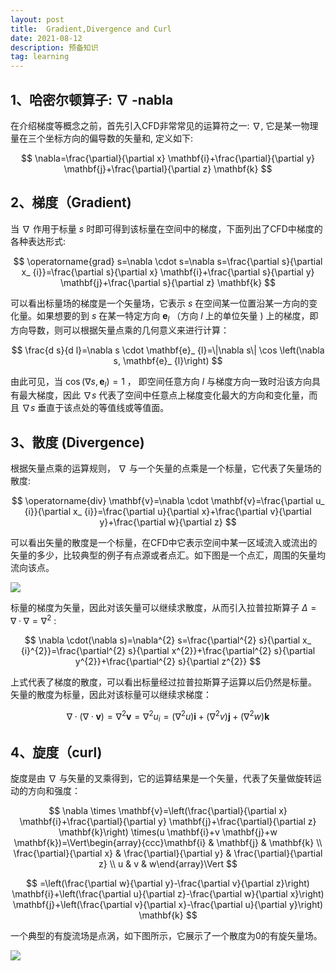 ```yaml
---
layout: post
title:  Gradient,Divergence and Curl
date: 2021-08-12
description: 预备知识
tag: learning
---
```


## 1、哈密尔顿算子: $\nabla$ -nabla

在介绍梯度等概念之前，首先引入CFD非常常见的运算符之一: $\nabla$, 它是某一物理量在三个坐标方向的偏导数的矢量和, 定义如下:

$$
\nabla=\frac{\partial}{\partial x} \mathbf{i}+\frac{\partial}{\partial y} \mathbf{j}+\frac{\partial}{\partial z} \mathbf{k}
$$

## 2、梯度（Gradient)

当 $\nabla$ 作用于标量 $s$ 时即可得到该标量在空间中的梯度，下面列出了CFD中梯度的各种表达形式:

$$
\operatorname{grad} s=\nabla \cdot s=\nabla s=\frac{\partial s}{\partial x_ {i}}=\frac{\partial s}{\partial x} \mathbf{i}+\frac{\partial s}{\partial y} \mathbf{j}+\frac{\partial s}{\partial z} \mathbf{k}
$$

可以看出标量场的梯度是一个矢量场，它表示 $s$ 在空间某一位置沿某一方向的变化量。如果想要的到 $s$ 在某一特定方向 $\mathbf{e}_ {l}$ （方向 $l$ 上的单位矢量 $)$ 上的梯度，即方向导数，则可以根据矢量点乘的几何意义来进行计算：

$$
\frac{d s}{d l}=\nabla s \cdot \mathbf{e}_ {l}=\|\nabla s\| \cos \left(\nabla s, \mathbf{e}_ {l}\right)
$$

由此可见，当 $\cos \left(\nabla s, \mathbf{e}_ {l}\right)=1$ ， 即空间任意方向 $l$ 与梯度方向一致时沿该方向具有最大梯度，因此 $\nabla s$ 代表了空间中任意点上梯度变化最大的方向和变化量，而且 $\nabla s$ 垂直于该点处的等值线或等值面。

## 3、散度 (Divergence)

根据矢量点乘的运算规则， $\nabla$ 与一个矢量的点乘是一个标量，它代表了矢量场的散度:

$$
\operatorname{div} \mathbf{v}=\nabla \cdot \mathbf{v}=\frac{\partial u_ {i}}{\partial x_ {i}}=\frac{\partial u}{\partial x}+\frac{\partial v}{\partial y}+\frac{\partial w}{\partial z}
$$

可以看出矢量的散度是一个标量，在CFD中它表示空间中某一区域流入或流出的矢量的多少，比较典型的例子有点源或者点汇。如下图是一个点汇，周围的矢量均流向该点。

![](https://suifeng2020.github.io/images/posts/Gradient/img1.jpg)

标量的梯度为矢量，因此对该矢量可以继续求散度，从而引入拉普拉斯算子 $\Delta=\nabla \cdot \nabla=\nabla^{2}$ :

$$
\nabla \cdot(\nabla s)=\nabla^{2} s=\frac{\partial^{2} s}{\partial x_ {i}^{2}}=\frac{\partial^{2} s}{\partial x^{2}}+\frac{\partial^{2} s}{\partial y^{2}}+\frac{\partial^{2} s}{\partial z^{2}}
$$

上式代表了梯度的散度，可以看出标量经过拉普拉斯算子运算以后仍然是标量。
矢量的散度为标量，因此对该标量可以继续求梯度：

$$
\nabla \cdot(\nabla \cdot \mathbf{v})=\nabla^{2} \mathbf{v}=\nabla^{2} u_ {i}=\left(\nabla^{2} u\right) \mathbf{i}+\left(\nabla^{2} v\right) \mathbf{j}+\left(\nabla^{2} w\right) \mathbf{k}
$$

## 4、旋度（curl)

旋度是由 $\nabla$ 与矢量的叉乘得到，它的运算结果是一个矢量，代表了矢量做旋转运动的方向和强度：

$$
\nabla \times \mathbf{v}=\left(\frac{\partial}{\partial x} \mathbf{i}+\frac{\partial}{\partial y} \mathbf{j}+\frac{\partial}{\partial z} \mathbf{k}\right) \times(u \mathbf{i}+v \mathbf{j}+w \mathbf{k})=\Vert\begin{array}{ccc}\mathbf{i} & \mathbf{j} & \mathbf{k} \\ \frac{\partial}{\partial x} & \frac{\partial}{\partial y} & \frac{\partial}{\partial z} \\ u & v & w\end{array}\Vert
$$

$$
=\left(\frac{\partial w}{\partial y}-\frac{\partial v}{\partial z}\right) \mathbf{i}+\left(\frac{\partial u}{\partial z}-\frac{\partial w}{\partial x}\right) \mathbf{j}+\left(\frac{\partial v}{\partial x}-\frac{\partial u}{\partial y}\right) \mathbf{k}
$$

一个典型的有旋流场是点涡，如下图所示，它展示了一个散度为0的有旋矢量场。

![](https://suifeng2020.github.io/images/posts/Gradient/img2.jpg)